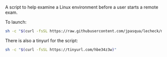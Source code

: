A script to help examine a Linux environment before a user starts a remote exam.

To launch:

```sh
sh -c "$(curl -fsSL https://raw.githubusercontent.com/jpasqua/lecheck/main/lecheck.sh)"
```

There is also a tinyurl for the script:

```sh
sh -c "$(curl -fsSL https://tinyurl.com/hbe34z3w)"
```